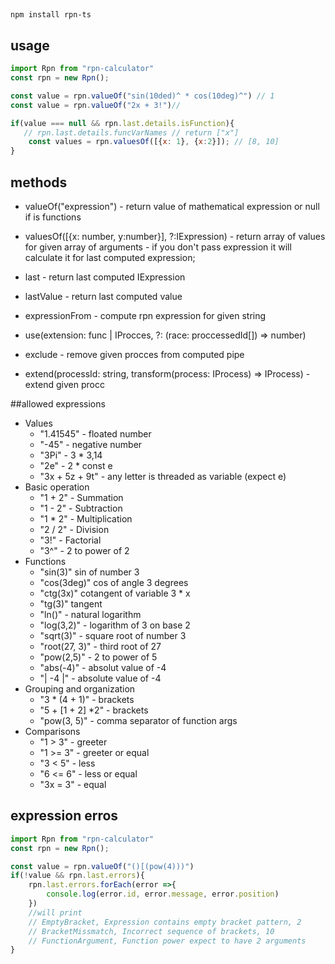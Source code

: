 ##
```
npm install rpn-ts
```

## usage
```javascript
import Rpn from "rpn-calculator"
const rpn = new Rpn();

const value = rpn.valueOf("sin(10ded)^ * cos(10deg)^") // 1
const value = rpn.valueOf("2x + 3!")//

if(value === null && rpn.last.details.isFunction){
   // rpn.last.details.funcVarNames // return ["x"]
	const values = rpn.valuesOf([{x: 1}, {x:2}]); // [8, 10]
}
```

## methods
- valueOf("expression") - return value of mathematical expression or null if is functions
- valuesOf([{x: number, y:number}], ?:IExpression) - return array of values for given array of arguments - if you don't pass expression it will calculate it for last computed expression;
- last - return last computed IExpression
- lastValue - return last computed value
- expressionFrom - compute rpn expression for given string

-  use(extension: func | IProcces, ?: (race: proccessedId[]) => number)
-  exclude - remove given procces from computed pipe
- extend(processId: string, transform(process: IProcess) => IProcess) -extend given procc

##allowed expressions
- Values
  - "1.41545" - floated number
  - "-45" - negative number
  - "3Pi" - 3 * 3,14
  - "2e" - 2 * const e
  - "3x + 5z + 9t" - any letter is threaded as variable (expect e)
- Basic operation
    - "1 + 2" - Summation
    - "1 - 2" - Subtraction
    - "1 * 2" - Multiplication
    - "2 / 2" - Division
    - "3!" - Factorial 
    - "3^" - 2 to power of 2
- Functions
    - "sin(3)" sin of number 3
    - "cos(3deg)" cos of angle 3 degrees
    - "ctg(3x)" cotangent of variable 3 * x
    - "tg(3)" tangent
    - "ln()" - natural logarithm
    - "log(3,2)" - logarithm of 3 on base 2
    - "sqrt(3)" - square root of number 3
    - "root(27, 3)" - third root of 27
    - "pow(2,5)" - 2 to power of 5
    - "abs(-4)" - absolut value of -4
    - "| -4 |" - absolute value of -4
- Grouping and organization
    - "3 * (4 + 1)" - brackets
    - "5 + [1  + 2] *2" - brackets
    - "pow(3, 5)" - comma separator of function args
- Comparisons
    - "1 > 3" - greeter
    - "1 >= 3" - greeter or equal
    - "3 < 5" - less
    - "6 <= 6" - less or equal
    - "3x = 3" - equal

## expression erros

```javascript
import Rpn from "rpn-calculator"
const rpn = new Rpn();

const value = rpn.valueOf("()[(pow(4)))") 
if(!value && rpn.last.errors){
    rpn.last.errors.forEach(error =>{
        console.log(error.id, error.message, error.position)
    })
    //will print 
    // EmptyBracket, Expression contains empty bracket pattern, 2
    // BracketMissmatch, Incorrect sequence of brackets, 10
    // FunctionArgument, Function power expect to have 2 arguments
}
```